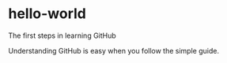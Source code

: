 # hello-world
The first steps in learning GitHub

Understanding GitHub is easy when you follow the simple guide. 
